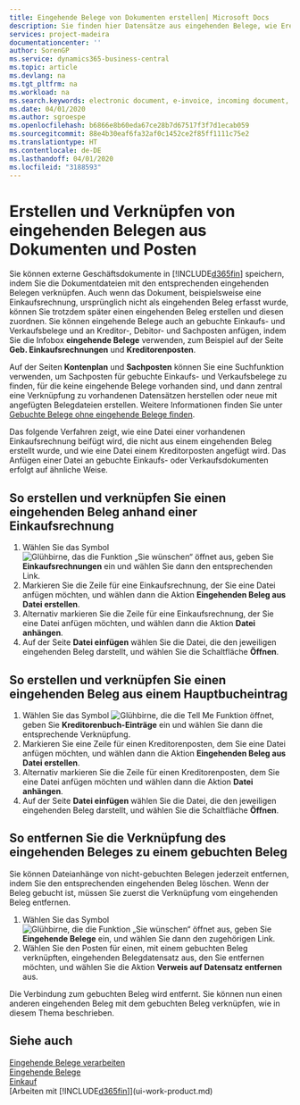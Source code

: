 ```yaml
---
title: Eingehende Belege von Dokumenten erstellen| Microsoft Docs
description: Sie finden hier Datensätze aus eingehenden Belege, wie Erechnungen erstellen und verwalten OCRaufgaben, elektronische Geschäftsverkehr und Belegaustausch.
services: project-madeira
documentationcenter: ''
author: SorenGP
ms.service: dynamics365-business-central
ms.topic: article
ms.devlang: na
ms.tgt_pltfrm: na
ms.workload: na
ms.search.keywords: electronic document, e-invoice, incoming document, OCR, ecommerce, document exchange, import invoice
ms.date: 04/01/2020
ms.author: sgroespe
ms.openlocfilehash: b6866e8b60eda67ce28b7d67517f3f7d1ecab059
ms.sourcegitcommit: 88e4b30eaf6fa32af0c1452ce2f85ff1111c75e2
ms.translationtype: HT
ms.contentlocale: de-DE
ms.lasthandoff: 04/01/2020
ms.locfileid: "3188593"
---
```

# <a name="create-incoming-document-records-directly-from-documents-and-entries"></a>Erstellen und Verknüpfen von eingehenden Belegen aus Dokumenten und Posten
Sie können externe Geschäftsdokumente in [!INCLUDE[d365fin](includes/d365fin_md.md)] speichern, indem Sie die Dokumentdateien mit den entsprechenden eingehenden Belegen verknüpfen. Auch wenn das Dokument, beispielsweise eine Einkaufsrechnung, ursprünglich nicht als eingehenden Beleg erfasst wurde, können Sie trotzdem später einen eingehenden Beleg erstellen und diesen zuordnen. Sie können eingehende Belege auch an gebuchte Einkaufs- und Verkaufsbelege und an Kreditor-, Debitor- und Sachposten anfügen, indem Sie die Infobox **eingehende Belege** verwenden, zum Beispiel auf der Seite **Geb. Einkaufsrechnungen** und **Kreditorenposten**.

Auf der Seiten **Kontenplan** und **Sachposten** können Sie eine Suchfunktion verwenden, um Sachposten für gebuchte Einkaufs- und Verkaufsbelege zu finden, für die keine eingehende Belege vorhanden sind, und dann zentral eine Verknüpfung zu vorhandenen Datensätzen herstellen oder neue mit angefügten Belegdateien erstellen. Weitere Informationen finden Sie unter [Gebuchte Belege ohne eingehende Belege finden](across-how-find-posted-documents-without-income-document-records.md).

Das folgende Verfahren zeigt, wie eine Datei einer vorhandenen Einkaufsrechnung beifügt wird, die nicht aus einem eingehenden Beleg erstellt wurde, und wie eine Datei einem Kreditorposten angefügt wird. Das Anfügen einer Datei an gebuchte Einkaufs- oder Verkaufsdokumenten erfolgt auf ähnliche Weise.

## <a name="to-create-and-connect-an-incoming-document-record-from-a-purchase-invoice"></a>So erstellen und verknüpfen Sie einen eingehenden Beleg anhand einer Einkaufsrechnung
1. Wählen Sie das Symbol ![Glühbirne, das die Funktion „Sie wünschen“ öffnet](media/ui-search/search_small.png "Sagen Sie mir, was Sie tun wollen") aus, geben Sie **Einkaufsrechnungen** ein und wählen Sie dann den entsprechenden Link.
2. Markieren Sie die Zeile für eine Einkaufsrechnung, der Sie eine Datei anfügen möchten, und wählen dann die Aktion **Eingehenden Beleg aus Datei erstellen**.
3. Alternativ markieren Sie die Zeile für eine Einkaufsrechnung, der Sie eine Datei anfügen möchten, und wählen dann die Aktion **Datei anhängen**.
4. Auf der Seite **Datei einfügen** wählen Sie die Datei, die den jeweiligen eingehenden Beleg darstellt, und wählen Sie die Schaltfläche **Öffnen**.

## <a name="to-create-and-connect-an-incoming-document-record-from-a-vendor-ledger-entry"></a>So erstellen und verknüpfen Sie einen eingehenden Beleg aus einem Hauptbucheintrag
1. Wählen Sie das Symbol ![Glühbirne, die die Tell Me Funktion öffnet](media/ui-search/search_small.png "Sagen Sie mir, was Sie tun wollen"), geben Sie **Kreditorenbuch-Einträge** ein und wählen Sie dann die entsprechende Verknüpfung.
2. Markieren Sie eine Zeile für einen Kreditorenposten, dem Sie eine Datei anfügen möchten, und wählen dann die Aktion **Eingehenden Beleg aus Datei erstellen**.
3. Alternativ markieren Sie die Zeile für einen Kreditorenposten, dem Sie eine Datei anfügen möchten und wählen dann die Aktion **Datei anhängen**.
4. Auf der Seite **Datei einfügen** wählen Sie die Datei, die den jeweiligen eingehenden Beleg darstellt, und wählen Sie die Schaltfläche **Öffnen**.

## <a name="to-remove-a-connection-from-an-incoming-document-record-to-a-posted-document"></a>So entfernen Sie die Verknüpfung des eingehenden Beleges zu einem gebuchten Beleg
Sie können Dateianhänge von nicht-gebuchten Belegen jederzeit entfernen, indem Sie den entsprechenden eingehenden Beleg löschen. Wenn der Beleg gebucht ist, müssen Sie zuerst die Verknüpfung vom eingehenden Beleg entfernen.

1. Wählen Sie das Symbol ![Glühbirne, die die Funktion „Sie wünschen“ öffnet](media/ui-search/search_small.png "Tell Me-Funktion") aus, geben Sie **Eingehende Belege** ein, und wählen Sie dann den zugehörigen Link.
2. Wählen Sie den Posten für einen, mit einem gebuchten Beleg verknüpften, eingehenden Belegdatensatz aus, den Sie entfernen möchten, und wählen Sie die Aktion **Verweis auf Datensatz entfernen** aus.

Die Verbindung zum gebuchten Beleg wird entfernt. Sie können nun einen anderen eingehenden Beleg mit dem gebuchten Beleg verknüpfen, wie in diesem Thema beschrieben.

## <a name="see-also"></a>Siehe auch
[Eingehende Belege verarbeiten](across-process-income-documents.md)  
[Eingehende Belege](across-income-documents.md)  
[Einkauf](purchasing-manage-purchasing.md)  
[Arbeiten mit [!INCLUDE[d365fin](includes/d365fin_md.md)]](ui-work-product.md)
